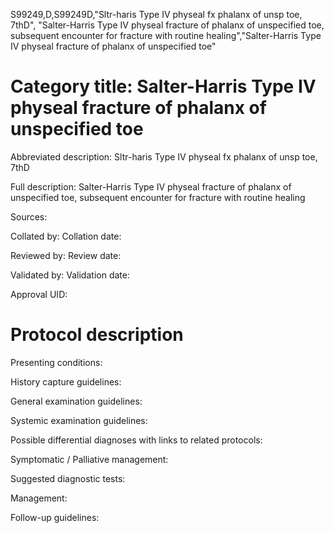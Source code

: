 S99249,D,S99249D,"Sltr-haris Type IV physeal fx phalanx of unsp toe, 7thD", "Salter-Harris Type IV physeal fracture of phalanx of unspecified toe, subsequent encounter for fracture with routine healing","Salter-Harris Type IV physeal fracture of phalanx of unspecified toe"
# Category title: Salter-Harris Type IV physeal fracture of phalanx of unspecified toe

Abbreviated description: Sltr-haris Type IV physeal fx phalanx of unsp toe, 7thD

Full description: Salter-Harris Type IV physeal fracture of phalanx of unspecified toe, subsequent encounter for fracture with routine healing

Sources:

Collated by:
Collation date:

Reviewed by:
Review date:

Validated by:
Validation date:

Approval UID:

# Protocol description

Presenting conditions:

History capture guidelines:

General examination guidelines:

Systemic examination guidelines:

Possible differential diagnoses with links to related protocols:

Symptomatic / Palliative management:

Suggested diagnostic tests:

Management:

Follow-up guidelines:
